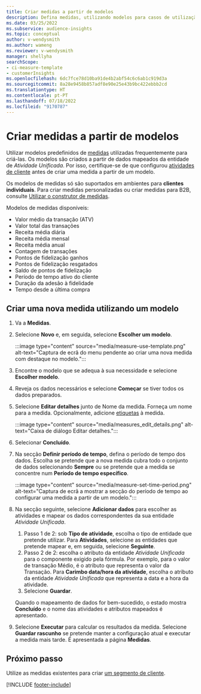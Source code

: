 ```yaml
---
title: Criar medidas a partir de modelos
description: Defina medidas, utilizando modelos para casos de utilização habituais.
ms.date: 03/25/2022
ms.subservice: audience-insights
ms.topic: conceptual
author: v-wendysmith
ms.author: wameng
ms.reviewer: v-wendysmith
manager: shellyha
searchScope:
- ci-measure-template
- customerInsights
ms.openlocfilehash: 6dc7fce78d10ba91de4b2abf54c6c6ab1c919d3a
ms.sourcegitcommit: 8a28e9458b857adf8e90e25e43b9bc422ebbb2cd
ms.translationtype: HT
ms.contentlocale: pt-PT
ms.lasthandoff: 07/18/2022
ms.locfileid: "9170787"
---
```

# <a name="create-measures-from-templates"></a>Criar medidas a partir de modelos

Utilizar modelos predefinidos de [medidas](measures.md) utilizadas frequentemente para criá-las. Os modelos são criados a partir de dados mapeados da entidade de *Atividade Unificada*. Por isso, certifique-se de que configurou [atividades de cliente](activities.md) antes de criar uma medida a partir de um modelo.

Os modelos de medidas só são suportados em ambientes para **clientes individuais**. Para criar medidas personalizadas ou criar medidas para B2B, consulte [Utilizar o construtor de medidas](measure-builder.md).

Modelos de medidas disponíveis:
- Valor médio da transação (ATV)
- Valor total das transações
- Receita média diária
- Receita média mensal
- Receita média anual
- Contagem de transações
- Pontos de fidelização ganhos
- Pontos de fidelização resgatados
- Saldo de pontos de fidelização
- Período de tempo ativo do cliente
- Duração da adesão à fidelidade
- Tempo desde a última compra

## <a name="build-a-new-measure-using-a-template"></a>Criar uma nova medida utilizando um modelo

1. Va a **Medidas**.

1. Selecione **Novo** e, em seguida, selecione **Escolher um modelo**.

   :::image type="content" source="media/measure-use-template.png" alt-text="Captura de ecrã do menu pendente ao criar uma nova medida com destaque no modelo.":::

1. Encontre o modelo que se adequa à sua necessidade e selecione **Escolher modelo**.

1. Reveja os dados necessários e selecione **Começar** se tiver todos os dados preparados.

1. Selecione **Editar detalhes** junto de Nome da medida. Forneça um nome para a medida. Opcionalmente, adicione [etiquetas](work-with-tags-columns.md#manage-tags) à medida.

   :::image type="content" source="media/measures_edit_details.png" alt-text="Caixa de diálogo Editar detalhes.":::

1. Selecionar **Concluído**.

1. Na secção **Definir período de tempo**, defina o período de tempo dos dados. Escolha se pretende que a nova medida cubra todo o conjunto de dados selecionando **Sempre** ou se pretende que a medida se concentre num **Período de tempo específico**.

   :::image type="content" source="media/measure-set-time-period.png" alt-text="Captura de ecrã a mostrar a secção do período de tempo ao configurar uma medida a partir de um modelo.":::

1. Na secção seguinte, selecione **Adicionar dados** para escolher as atividades e mapear os dados correspondentes da sua entidade *Atividade Unificada*.

    1. Passo 1 de 2: sob **Tipo de atividade**, escolha o tipo de entidade que pretende utilizar. Para **Atividades**, selecione as entidades que pretende mapear e, em seguida, selecione **Seguinte**.
    1. Passo 2 de 2: escolha o atributo da entidade *Atividade Unificada* para o componente exigido pela fórmula. Por exemplo, para o valor de transação Médio, é o atributo que representa o valor da Transação. Para **Carimbo data/hora da atividade**, escolha o atributo da entidade *Atividade Unificada* que representa a data e a hora da atividade.
    1. Selecione **Guardar**.

    Quando o mapeamento de dados for bem-sucedido, o estado mostra **Concluído** e o nome das atividades e atributos mapeados é apresentado.

1. Selecione **Executar** para calcular os resultados da medida. Selecione **Guardar rascunho** se pretende manter a configuração atual e executar a medida mais tarde. É apresentada a página **Medidas**.

## <a name="next-step"></a>Próximo passo

Utilize as medidas existentes para criar [um segmento de cliente](segments.md).

[!INCLUDE [footer-include](includes/footer-banner.md)]
